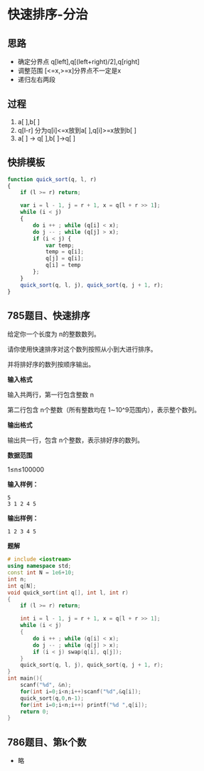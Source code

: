 # 快速排序-分治
## 思路
- 确定分界点 q[left],q[(left+right)/2],q[right]
- 调整范围 [<=x,>=x]分界点不一定是x
- 递归左右两段

## 过程
1. a[ ],b[ ]
2. q[l-r] 分为q[i]<=x放到a[ ],q[i]>=x放到b[ ]
3. a[ ] -> q[ ],b[ ]->q[ ]

## 快排模板
```js
function quick_sort(q, l, r)
{
    if (l >= r) return;

    var i = l - 1, j = r + 1, x = q[l + r >> 1];
    while (i < j)
    {
        do i ++ ; while (q[i] < x);
        do j -- ; while (q[j] > x);
        if (i < j) {
            var temp;
            temp = q[i];
            q[j] = q[i];
            q[i] = temp
        };
    }
    quick_sort(q, l, j), quick_sort(q, j + 1, r);
}
```

## 785题目、快速排序
给定你一个长度为 n的整数数列。

请你使用快速排序对这个数列按照从小到大进行排序。

并将排好序的数列按顺序输出。

**输入格式**

输入共两行，第一行包含整数 n

第二行包含 n个整数（所有整数均在 1∼10^9范围内），表示整个数列。

**输出格式**

输出共一行，包含 n个整数，表示排好序的数列。

**数据范围**

1≤n≤100000

**输入样例：**
```
5
3 1 2 4 5
```
**输出样例：**
```
1 2 3 4 5
```
**题解**
```c++
# include <iostream>
using namespace std;
const int N = 1e6+10;
int n;
int q[N];
void quick_sort(int q[], int l, int r)
{
    if (l >= r) return;

    int i = l - 1, j = r + 1, x = q[l + r >> 1];
    while (i < j)
    {
        do i ++ ; while (q[i] < x);
        do j -- ; while (q[j] > x);
        if (i < j) swap(q[i], q[j]);
    }
    quick_sort(q, l, j), quick_sort(q, j + 1, r);
}
int main(){
    scanf("%d", &n);
    for(int i=0;i<n;i++)scanf("%d",&q[i]);
    quick_sort(q,0,n-1);
    for(int i=0;i<n;i++) printf("%d ",q[i]);
    return 0;
}
```

## 786题目、第k个数
- 略